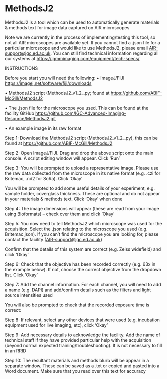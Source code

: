 # MethodsJ2
MethodsJ2 is a tool which can be used to automatically generate materials &amp; methods text for image data captured on AIR microscopes

Note we are currently in the process of implementing/testing this tool, so not all AIR microscopes are available yet. If you cannot find a .json file for a particular microscope and would like to use MethodsJ2, please email AIR-support@igc.ed.ac.uk. You can still find technical information regarding all our systems at https://igmmimaging.com/equipment/tech-specs/

INSTRUCTIONS


Before you start you will need the following: 
•	ImageJ/FIJI https://imagej.net/software/fiji/downloads

•	MethodsJ2 script (MethodsJ2_v1_2_.py; found at https://github.com/ABIF-McGill/MethodsJ2

•	The .json file for the microscope you used. This can be found at the facility GitHub https://github.com/IGC-Advanced-Imaging-Resource/MethodsJ2.git

•	An example image in its raw format


Step 1: 
Download the MethodsJ2 script (MethodsJ2_v1_2_.py), this can be found at https://github.com/ABIF-McGill/MethodsJ2

Step 2: 
Open ImageJ/FIJI. Drag and drop the above script onto the main console. A script editing window will appear. Click ‘Run’
 
Step 3: 
You will be prompted to upload a representative image. Please use the raw data collected from the microscope in its native format (e.g. .czi for Britemac, .nd2 for SoRa). Click ‘Okay’

You will be prompted to add some useful details of your experiment, e.g. sample holder, coverglass thickness. These are optional and do not appear in your materials & methods text. Click ‘Okay’ when done

Step 4: 
The image dimensions will appear (these are read from your image using Bioformats) – check over them and click ‘Okay’

Step 5: 
You now need to tell MethodsJ2 which microscope was used for the acquisition. Select the .json relating to the microscope you used (e.g. Britemac.json). If you can’t find the microscope you are looking for, please contact the facility (AIR-support@igc.ed.ac.uk)

Confirm that the details of this system are correct (e.g. Zeiss widefield) and click ‘Okay’

Step 6: 
Check that the objective has been recorded correctly (e.g. 63x in the example below). If not, choose the correct objective from the dropdown list. Click ‘Okay’

Step 7: 
Add the channel information. For each channel, you will need to add a name (e.g. DAPI) and add/confirm details such as the filters and light source intensities used

You will also be prompted to check that the recorded exposure time is correct: 

Step 8: 
If relevant, select any other devices that were used (e.g. incubation equipment used for live imaging, etc), click ‘Okay’

Step 9: 
Add necessary details to acknowledge the facility. Add the name of technical staff if they have provided particular help with the acquisition (beyond normal expected training/troubleshooting). It is not necessary to fill in an RRID 

Step 10: 
The resultant materials and methods blurb will be appear in a separate window. These can be saved as a .txt or copied and pasted into a Word document. Make sure that you read over this text for accuracy


